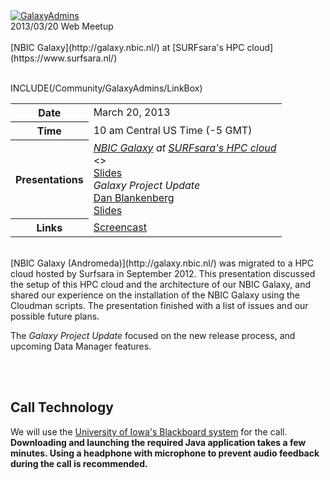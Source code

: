 <div class='center'><a href='/Community/GalaxyAdmins.md'><img src='/Images/Logos/GalaxyAdmins.png' alt='GalaxyAdmins' /></a> 
<div class="title">2013/03/20 Web Meetup<br /><br />[NBIC Galaxy](http://galaxy.nbic.nl/) at [SURFsara's HPC cloud](https://www.surfsara.nl/)
</div></div>

<br />

INCLUDE(/Community/GalaxyAdmins/LinkBox)

<table>
  <tr>
    <th> Date </th>
    <td> March 20, 2013 </td>
  </tr>
  <tr>
    <th> Time </th>
    <td> 10 am Central US Time (-5 GMT) </td>
  </tr>
  <tr>
    <th> Presentations </th>
    <td> <em><a href='http://galaxy.nbic.nl/'>NBIC Galaxy</a> at <a href='https://www.surfsara.nl/'>SURFsara's HPC cloud</a></em><div class='indent'><<MailTo(hailiang DOT mei AT nbic DOT nl, Hailiang (Leon) Mei)>><br /><a href='ATTACHMENT_URL20130320Andromeda.pdf'>Slides</a></div><em>Galaxy Project Update</em><div class='indent'><a href='/Dan.md'>Dan Blankenberg</a><br /><a href='ATTACHMENT_URL20130320GalaxyUpdate.pdf'>Slides</a></div> </td>
  </tr>
  <tr>
    <th> Links </th>
    <td> <a href='https://globalcampus.uiowa.edu/play_recording.html?recordingId=1262344508128_1363788090133'>Screencast</a> </td>
  </tr>
</table>


<br />
[NBIC Galaxy (Andromeda)](http://galaxy.nbic.nl/) was migrated to a HPC cloud hosted by Surfsara in September 2012. This presentation discussed the setup of this HPC cloud and the architecture of our NBIC Galaxy, and shared our experience on the installation of the NBIC Galaxy using the Cloudman scripts. The presentation finished with a list of issues and our possible future plans.

The *Galaxy Project Update* focused on the new release process, and upcoming Data Manager features.

<br /><br />

## Call Technology

We will use the [University of Iowa's Blackboard system](../WebinarTech) for the call. **Downloading and launching the required Java application takes a few minutes. Using a headphone with microphone to prevent audio feedback during the call is recommended.**

<br />

